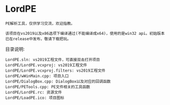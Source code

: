 # LordPE
	PE解析工具，仅供学习交流，欢迎指教。

	该项目在vs2019以及x86选项下编译通过(不能编译成x64)，使用的是win32 api。初始版本已在release中发布，敬请下载把玩。


目录说明:

	LordPE.sln: vs2019工程文件，可直接双击打开项目
	LordPE/LordPE.vcxproj: vs2019工程文件
	LordPE/LordPE.vcxproj.filters: vs2019工程文件
	LordPE/wWinMain.cpp: 项目入口
	LordPE/DialogBox.cpp: DialogBox以及对应的回调函数
	LordPE/PETools.cpp: PE文件相关的工具函数
	LordPE/LordPE.rc: 资源文件
	LordPE/LoadPE.ico: 项目图标
